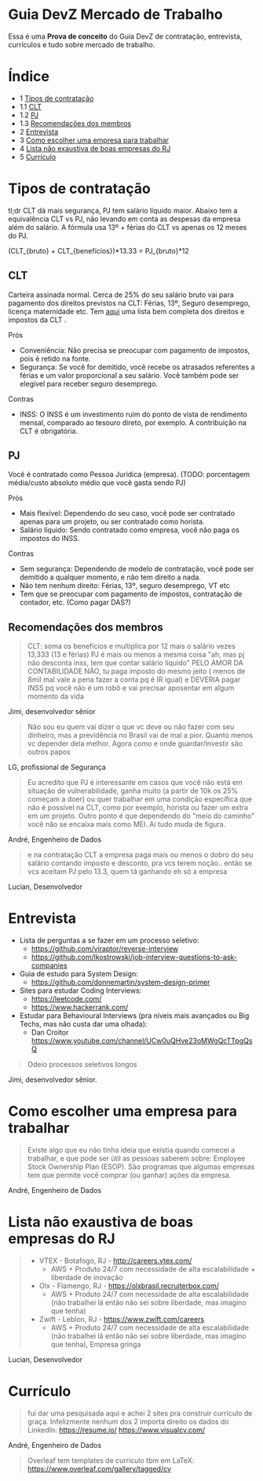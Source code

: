 # Guia DevZ Mercado de Trabalho

Essa é uma **Prova de conceito** do Guia DevZ de contratação, entrevista, currículos e tudo sobre mercado de trabalho.

# Índice

- 1 [Tipos de contratação](#tipos-de-contrata%C3%A7%C3%A3o)
- 1.1 [CLT](#clt)
- 1.2 [PJ](#pj)
- 1.3 [Recomendações dos membros](#recomenda%C3%A7%C3%B5es-dos-membros)
- 2 [Entrevista](#entrevista)
- 3 [Como escolher uma empresa para trabalhar](#como-escolher-uma-empresa-para-trabalhar)
- 4 [Lista não exaustiva de boas empresas do RJ](#boas-empresas-rj)
- 5 [Currículo](#curriculo)


# Tipos de contratação

tl;dr CLT dá mais segurança, PJ tem salário líquido maior. Abaixo tem a equivalência CLT vs PJ, não levando em conta as despesas da empresa além do salário. A fórmula usa 13º + férias do CLT vs apenas os 12 meses do PJ.

(CLT_{bruto} + CLT_{benefícios})*13.33 = PJ_{bruto}*12

## CLT

Carteira assinada normal. Cerca de 25% do  seu salário bruto vai para pagamento dos direitos previstos na CLT: Férias, 13º, Seguro desemprego, licença maternidade etc. Tem [aqui](https://www.rhportal.com.br/artigos-rh/os-direitos-do-trabalhador-pela-clt/) uma lista bem completa dos direitos e impostos da CLT .

Prós

- Conveniência: Não precisa se preocupar com pagamento de impostos, pois é retido na fonte.
- Segurança: Se você for demitido, você recebe os atrasados referentes a férias e um valor proporcional a seu salário. Você também pode ser elegível para receber seguro desemprego.

Contras

- INSS: O INSS é um investimento ruim do ponto de vista de rendimento mensal, comparado ao tesouro direto, por exemplo. A contribuição na CLT é obrigatória.

## PJ

Você é contratado como Pessoa Jurídica (empresa). (TODO: porcentagem média/custo absoluto médio que você gasta sendo PJ)

Prós

- Mais flexível: Dependendo do seu caso, você pode ser contratado apenas para um projeto, ou ser contratado como horista.
- Salário líquido: Sendo contratado como empresa, você não paga os impostos do INSS.

Contras

- Sem segurança: Dependendo de modelo de contratação, você pode ser demitido a qualquer momento, e não tem direito a nada.
- Não tem nenhum direito: Férias, 13º, seguro desemprego, VT etc
- Tem que se preocupar com pagamento de impostos, contratação de contador, etc. (Como pagar DAS?)

## Recomendações dos membros

> CLT: soma os benefícios e multiplica por 12 mais o salário vezes 13,333 (13 e férias) PJ é mais ou menos a mesma coisa 
"ah, mas pj não desconta inss, tem que contar salário líquido" PELO AMOR DA CONTABILIDADE NÃO, tu paga imposto do mesmo jeito ( menos de 8mil mal vale a pena fazer a conta pq é IR igual) e DEVERIA pagar INSS pq você não é um robô e vai precisar aposentar em algum momento da vida

Jimi, desenvolvedor sênior

> Não sou eu quem vai dizer o que vc deve ou não fazer com seu dinheiro, mas a previdência no Brasil vai de mal a pior. Quanto menos vc depender dela melhor. Agora como e onde guardar/investir são outros papos

LG, profissional de Segurança

> Eu acredito que PJ é interessante em casos que você não está em situação de vulnerabilidade, ganha muito (a partir de 10k os 25% começam a doer) ou quer trabalhar em uma condição específica que não é possível na CLT, como por exemplo, horista ou fazer um extra em um projeto. Outro ponto é que dependendo do "meio do caminho" você não se encaixa mais como MEI. Aí tudo muda de figura.

André, Engenheiro de Dados

> e na contratação CLT a empresa paga mais ou menos o dobro do seu salário contando imposto e desconto, pra vcs terem noção.. então se vcs aceitam PJ pelo 13.3, quem tá ganhando eh só a empresa

Lucian, Desenvolvedor

# Entrevista

* Lista de perguntas a se fazer em um processo seletivo:  
    * https://github.com/viraptor/reverse-interview   
    * https://github.com/lkostrowski/job-interview-questions-to-ask-companies  
* Guia de estudo para System Design:   
    * https://github.com/donnemartin/system-design-primer  
* Sites para estudar Coding Interviews:  
    * https://leetcode.com/  
    * https://www.hackerrank.com/  
* Estudar para Behavioural Interviews (pra níveis mais avançados ou Big Techs, mas não custa dar uma olhada):  
    * Dan Croitor https://www.youtube.com/channel/UCw0uQHve23oMWgQcTTpgQsQ  

> Odeio processos seletivos longos

Jimi, desenvolvedor sênior.

# Como escolher uma empresa para trabalhar

> Existe algo que eu não tinha ideia que existia quando comecei a trabalhar, e que pode ser útil as pessoas saberem sobre: Employee Stock Ownership Plan (ESOP). São programas que algumas empresas tem que permite você comprar (ou ganhar) ações da empresa. 

André, Engenheiro de Dados

# <a name="boas-empresas-rj"></a> Lista não exaustiva de boas empresas do RJ

> * VTEX - Botafogo, RJ - http://careers.vtex.com/
>    * AWS + Produto 24/7 com necessidade de alta escalabilidade + liberdade de inovação
> * Olx - Flamengo, RJ - https://olxbrasil.recruiterbox.com/
>    * AWS + Produto 24/7 com necessidade de alta escalabilidade (não trabalhei lá então não sei sobre liberdade, mas imagino que tenha)
> * Zwift - Leblon, RJ - https://www.zwift.com/careers
>    * AWS + Produto 24/7 com necessidade de alta escalabilidade (não trabalhei lá então não sei sobre liberdade, mas imagino que tenha), Empresa gringa

Lucian, Desenvolvedor

# <a name="curriculo"></a> Currículo

> fui dar uma pesquisada aqui e achei 2 sites pra construir currículo de graça. Infelizmente nenhum dos 2 importa direito os dados do LinkedIn: https://resume.io/ https://www.visualcv.com/

André, Engenheiro de Dados

> Overleaf tem templates de currículo tbm em LaTeX: https://www.overleaf.com/gallery/tagged/cv




